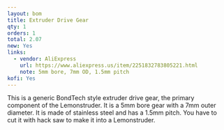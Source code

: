```yaml
---
layout: bom
title: Extruder Drive Gear
qty: 1
orders: 1
total: 2.07
new: Yes
links:
  - vendor: AliExpress
    url: https://www.aliexpress.us/item/2251832783805221.html
    note: 5mm bore, 7mm OD, 1.5mm pitch
kofi: Yes
---
```


This is a generic BondTech style extruder drive gear, the primary component of the Lemonstruder. It is a 5mm bore gear with a 7mm outer diameter. It is made of stainless steel and has a 1.5mm pitch.  You have to cut it with hack saw to make it into a Lemonstruder.